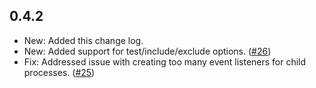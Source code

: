 ## 0.4.2

 - New: Added this change log.
 - New: Added support for test/include/exclude options. ([#26](https://github.com/gdborton/webpack-parallel-uglify-plugin/pull/26))
 - Fix: Addressed issue with creating too many event listeners for child processes. ([#25](https://github.com/gdborton/webpack-parallel-uglify-plugin/pull/25))
